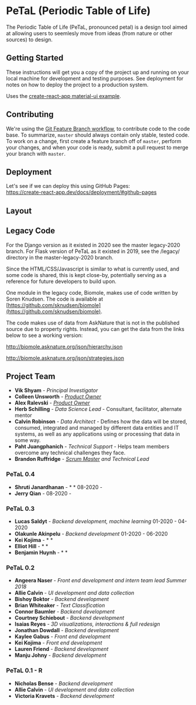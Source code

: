 # PeTaL (Periodic Table of Life)

The Periodic Table of Life (PeTaL, pronounced petal) is a design tool aimed at allowing users to seemlesly move from ideas (from nature or other sources) to design.

## Getting Started

These instructions will get you a copy of the project up and running on your local machine for development and testing purposes. See deployment for notes on how to deploy the project to a production system.  

Uses the [create-react-app material-ui example](https://github.com/mui-org/material-ui/tree/master/examples/create-react-app).

## Contributing

We're using the [Git Feature Branch workflow](https://www.atlassian.com/git/tutorials/comparing-workflows/feature-branch-workflow), to contribute code to the code base. To summarize, `master` should always contain only stable, tested code. To work on a change, first create a feature branch off of `master`, perform your changes, and when your code is ready, submit a pull request to merge your branch with `master`. 

## Deployment

Let's see if we can deploy this using GitHub Pages:    
https://create-react-app.dev/docs/deployment/#github-pages

## Layout

## Legacy Code

For the Django version as it existed in 2020 see the master legacy-2020 branch.
For Flask version of PeTaL as it existed in 2019, see the /legacy/ directory in the master-legacy-2020 branch.

Since the HTML/CSS/Javascript is similar to what is currently used, and some code is shared, this is kept close-by, potentially serving as a reference for future developers to build upon.

One module in the legacy code, Biomole, makes use of code written by Soren Knudsen. The code is available at
[https://github.com/sknudsen/biomole](https://github.com/sknudsen/biomole).

The code makes use of data from AskNature that is not in the published source due to property rights. 
Instead, you can get the data from the links below to see a working version:
 
http://biomole.asknature.org/json/hierarchy.json

http://biomole.asknature.org/json/strategies.json



## Project Team

* **Vik Shyam** - *Principal Investigator*
* **Colleen Unsworth** - *[Product Owner](https://www.mountaingoatsoftware.com/agile/scrum/roles/product-owner)*
* **Alex Ralevski** - *[Product Owner](https://www.mountaingoatsoftware.com/agile/scrum/roles/product-owner)*
* **Herb Schilling** - *Data Science Lead* - Consultant, facilitator, alternate mentor
* **Calvin Robinson** - *Data Architect* - Defines how the data will be stored, consumed, integrated and managed by different data entities and IT systems, as well as any applications using or processing that data in some way.
* **Paht Juangphanich** - *Technical Support* - Helps team members overcome any technical challenges they face.
* **Brandon Ruffridge** - *[Scrum Master](https://www.agilealliance.org/glossary/scrum-master/) and Technical Lead*

### PeTaL 0.4

* **Shruti Janardhanan** - *   * 08-2020 -
* **Jerry Qian** - 08-2020 -

### PeTaL 0.3

* **Lucas Saldyt** - *Backend development, machine learning* 01-2020 - 04-2020
* **Olakunle Akinpelu** - *Backend development* 01-2020 - 06-2020
* **Kei Kojima** - *   *
* **Elliot Hill** - *   *
* **Benjamin Huynh** - *   *

### PeTaL 0.2 

* **Angeera Naser** - *Front end development and intern team lead Summer 2018*
* **Allie Calvin** - *UI development and data collection* 
* **Bishoy Boktor** - *Backend development* 
* **Brian Whiteaker** - *Text Classification* 
* **Connor Baumler** - *Backend development*
* **Courtney Schiebout** - *Backend development*
* **Isaias Reyes** - *3D visualizations, interactions & full redesign*
* **Jonathan Dowdall** - *Backend development* 
* **Kaylee Gabus** - *Front end development*
* **Kei Kojima** - *Front end development*
* **Lauren Friend** - *Backend development*
* **Manju Johny** - *Backend development*

### PeTaL 0.1 - R

* **Nicholas Bense** - *Backend development*
* **Allie Calvin** - *UI development and data collection* 
* **Victoria Kravets** - *Backend development* 
